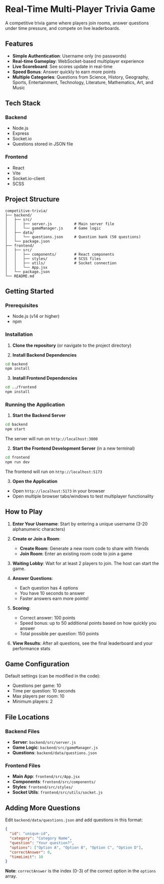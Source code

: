 # Real-Time Multi-Player Trivia Game

A competitive trivia game where players join rooms, answer questions under time pressure, and compete on live leaderboards.

## Features

- **Simple Authentication**: Username only (no passwords)
- **Real-time Gameplay**: WebSocket-based multiplayer experience
- **Live Scoreboard**: See scores update in real-time
- **Speed Bonus**: Answer quickly to earn more points
- **Multiple Categories**: Questions from Science, History, Geography, Sports, Entertainment, Technology, Literature, Mathematics, Art, and Music

## Tech Stack

### Backend
- Node.js
- Express
- Socket.io
- Questions stored in JSON file

### Frontend
- React
- Vite
- Socket.io-client
- SCSS

## Project Structure

```
competitive-trivia/
├── backend/
│   ├── src/
│   │   ├── server.js          # Main server file
│   │   └── gameManager.js     # Game logic
│   ├── data/
│   │   └── questions.json     # Question bank (50 questions)
│   └── package.json
├── frontend/
│   ├── src/
│   │   ├── components/        # React components
│   │   ├── styles/            # SCSS files
│   │   ├── utils/             # Socket connection
│   │   └── App.jsx
│   └── package.json
└── README.md
```

## Getting Started

### Prerequisites
- Node.js (v14 or higher)
- npm

### Installation

1. **Clone the repository** (or navigate to the project directory)

2. **Install Backend Dependencies**
```bash
cd backend
npm install
```

3. **Install Frontend Dependencies**
```bash
cd ../frontend
npm install
```

### Running the Application

1. **Start the Backend Server**
```bash
cd backend
npm start
```
The server will run on `http://localhost:3000`

2. **Start the Frontend Development Server** (in a new terminal)
```bash
cd frontend
npm run dev
```
The frontend will run on `http://localhost:5173`

3. **Open the Application**
- Open `http://localhost:5173` in your browser
- Open multiple browser tabs/windows to test multiplayer functionality

## How to Play

1. **Enter Your Username**: Start by entering a unique username (3-20 alphanumeric characters)

2. **Create or Join a Room**:
   - **Create Room**: Generate a new room code to share with friends
   - **Join Room**: Enter an existing room code to join a game

3. **Waiting Lobby**: Wait for at least 2 players to join. The host can start the game.

4. **Answer Questions**:
   - Each question has 4 options
   - You have 10 seconds to answer
   - Faster answers earn more points!

5. **Scoring**:
   - Correct answer: 100 points
   - Speed bonus: up to 50 additional points based on how quickly you answer
   - Total possible per question: 150 points

6. **View Results**: After all questions, see the final leaderboard and your performance stats

## Game Configuration

Default settings (can be modified in the code):
- Questions per game: 10
- Time per question: 10 seconds
- Max players per room: 10
- Minimum players: 2

## File Locations

### Backend Files
- **Server**: `backend/src/server.js`
- **Game Logic**: `backend/src/gameManager.js`
- **Questions**: `backend/data/questions.json`

### Frontend Files
- **Main App**: `frontend/src/App.jsx`
- **Components**: `frontend/src/components/`
- **Styles**: `frontend/src/styles/`
- **Socket Utils**: `frontend/src/utils/socket.js`

## Adding More Questions

Edit `backend/data/questions.json` and add questions in this format:

```json
{
  "id": "unique-id",
  "category": "Category Name",
  "question": "Your question?",
  "options": ["Option A", "Option B", "Option C", "Option D"],
  "correctAnswer": 0,
  "timeLimit": 10
}
```

**Note**: `correctAnswer` is the index (0-3) of the correct option in the `options` array.
